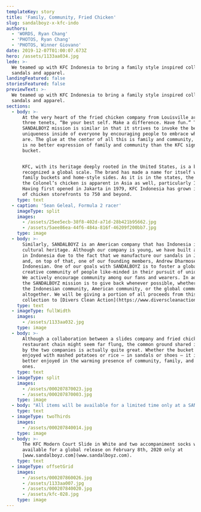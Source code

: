 ```yaml
---
templateKey: story
title: 'Family, Community, Fried Chicken'
slug: sandalboyz-x-kfc-indo
authors:
  - 'WORDS, Ryan Chang'
  - 'PHOTOS, Ryan Chang'
  - 'PHOTOS, Winner Giovano'
date: 2019-12-07T01:00:07.673Z
hero: /assets/1133aa034.jpg
lede: >-
  We teamed up with KFC Indonesia to bring a family style inspired collection of
  sandals and apparel.
landingFeatured: false
storiesFeatured: false
previewText: >-
  We teamed up with KFC Indonesia to bring a family style inspired collection of
  sandals and apparel.
sections:
  - body: >-
      At the very heart of the fried chicken company from Louisville are the
      three tenets, “Be your best self. Make a difference. Have fun.” The
      SANDALBOYZ mission is similar in that it strives to invoke the beautiful
      uniqueness inside of everyone by encouraging people to embrace who they
      are. The glue at the center of all this is family and community, and there
      is no better expression of family and community than the KFC signature
      bucket.


      KFC, with its heritage deeply rooted in the United States, is a brand
      recognized a global scale. The brand has made a name for itself with its
      family buckets and home-style sides. As it is in the states, the love for
      the Colonel’s chicken is apparent in Asia as well, particularly Indonesia.
      Having first opened in Jakarta in 1979, KFC Indonesia has grown its number
      of chicken storefronts to 750 and beyond.
    type: text
  - caption: 'Sean Geleal, Formula 2 racer'
    imageType: split
    images:
      - /assets/25ee5ecb-38f8-402d-a71d-28b421b95662.jpg
      - /assets/5aee86ea-44f6-484a-816f-46209f200bb7.jpg
    type: image
  - body: >-
      Similarly, SANDALBOYZ is an American company that has Indonesia in its
      cultural heritage. Although our company is young, we have built a foothold
      in Indonesia due to the fact that we manufacture our sandals in Jakarta,
      and, on top of that, one of our founding members, Andrew Dharmosetio, is
      Indonesian. One of our goals with SANDALBOYZ is to foster a global
      creative community of people like-minded in their pursuit of uniqueness.
      We actively encourage community among our fans and wearers. In addition,
      the SANDALBOYZ mission is to give back whenever possible, whether it be to
      the Indonesian community, American community, or the global community
      altogether. We will be giving a portion of all proceeds from this
      collection to [Divers Clean Action](https://www.diverscleanaction.org/).
    type: text
  - imageType: fullWidth
    images:
      - /assets/1133aa032.jpg
    type: image
  - body: >-
      Although a collaboration between a slides company and fried chicken
      restaurant chain might seem far flung, the common ground shared in values
      by the two companies is actually quite great. Whether the bucket is
      enjoyed with mashed potatoes or rice – in sandals or shoes – it is always
      better enjoyed in the warming presence of community, family, and loved
      ones.
    type: text
  - imageType: split
    images:
      - /assets/000207870023.jpg
      - /assets/000207870003.jpg
    type: image
  - body: "All items will be available for a limited time only at a SANDALBOYZ x KFC pop up store inside a KFC restaurant in Jakarta on December 14th, 2019. Follow [@sandalboyz](https://www.instagram.com/sandalboyz/) and [@kfcindonesia](https://www.instagram.com/kfcindonesia/) to stay updated. A United States release will follow some time in 2020 \U0001F414"
    type: text
  - imageType: twoThirds
    images:
      - /assets/000207840014.jpg
    type: image
  - body: >-
      The KFC Modern Court Slide in White and two accompaniment socks will be
      available for a global release on February 8th, 2020 only at
      [www.sandalboyz.com](www.sandalboyz.com).
    type: text
  - imageType: offsetGrid
    images:
      - /assets/000207860026.jpg
      - /assets/1133aa007.jpg
      - /assets/000207840020.jpg
      - /assets/kfc-028.jpg
    type: image
---
```


